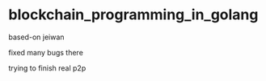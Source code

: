 # blockchain_programming_in_golang

based-on jeiwan

fixed many bugs there

trying to finish real p2p

